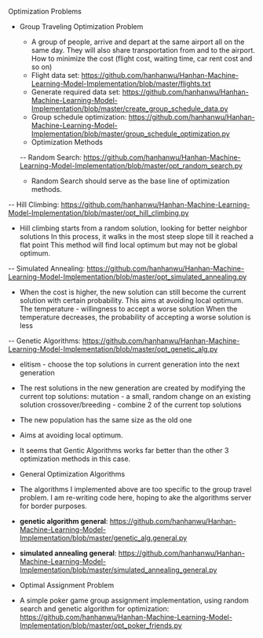 Optimization Problems


* Group Traveling Optimization Problem

  * A group of people, arrive and depart at the same airport all on the same day. 
  They will also share transportation from and to the airport. How to minimize the cost 
  (flight cost, waiting time, car rent cost and so on)
  * Flight data set: https://github.com/hanhanwu/Hanhan-Machine-Learning-Model-Implementation/blob/master/flights.txt
  * Generate required data set: https://github.com/hanhanwu/Hanhan-Machine-Learning-Model-Implementation/blob/master/create_group_schedule_data.py
  * Group schedule optimization: https://github.com/hanhanwu/Hanhan-Machine-Learning-Model-Implementation/blob/master/group_schedule_optimization.py
  * Optimization Methods
  
  -- Random Search: https://github.com/hanhanwu/Hanhan-Machine-Learning-Model-Implementation/blob/master/opt_random_search.py
  
  * Random Search should serve as the base line of optimization methods.
  

 -- Hill Climbing: https://github.com/hanhanwu/Hanhan-Machine-Learning-Model-Implementation/blob/master/opt_hill_climbing.py
 
  * Hill climbing starts from a random solution, looking for better neighbor solutions
 In this process, it walks in the most steep slope till it reached a flat point
 This method will find local optimum but may not be global optimum.


 -- Simulated Annealing: https://github.com/hanhanwu/Hanhan-Machine-Learning-Model-Implementation/blob/master/opt_simulated_annealing.py
  
  * When the cost is higher, the new solution can still become the current solution with certain probability.
This aims at avoiding local optimum.
The temperature - willingness to accept a worse solution
When the temperature decreases, the probability of accepting a worse solution is less


 -- Genetic Algorithms: https://github.com/hanhanwu/Hanhan-Machine-Learning-Model-Implementation/blob/master/opt_genetic_alg.py

  * elitism - choose the top solutions in current generation into the next generation
  * The rest solutions in the new generation are created by modifying the current top solutions:
     mutation - a small, random change on an existing solution
     crossover/breeding - combine 2 of the current top solutions
  * The new population has the same size as the old one
  * Aims at avoiding local optimum.

 * It seems that Gentic Algorithms works far better than the other 3 optimization methods in this case.


* General Optimization Algorithms

 * The algorithms I implemented above are too specific to the group travel problem. I am re-writing code here, hoping to ake the algorithms server for border purposes.
 * <b>genetic algorithm general</b>: https://github.com/hanhanwu/Hanhan-Machine-Learning-Model-Implementation/blob/master/genetic_alg.general.py
 * <b>simulated annealing general</b>: https://github.com/hanhanwu/Hanhan-Machine-Learning-Model-Implementation/blob/master/simulated_annealing_general.py


* Optimal Assignment Problem
 
 * A simple poker game group assignment implementation, using random search and genetic algorithm for optimization: https://github.com/hanhanwu/Hanhan-Machine-Learning-Model-Implementation/blob/master/opt_poker_friends.py
